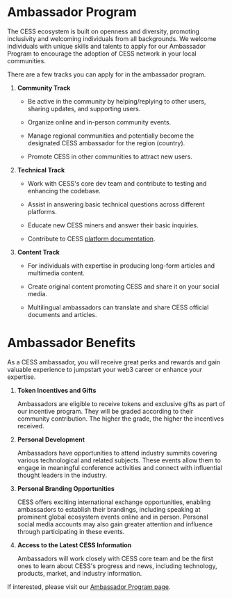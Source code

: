 # Ambassador Program

The CESS ecosystem is built on openness and diversity, promoting inclusivity and welcoming individuals from all backgrounds. We welcome individuals with unique skills and talents to apply for our Ambassador Program to encourage the adoption of CESS network in your local communities.

There are a few tracks you can apply for in the ambassador program.

1. **Community Track**

    * Be active in the community by helping/replying to other users, sharing updates, and supporting users.

    * Organize online and in-person community events.

    * Manage regional communities and potentially become the designated CESS ambassador for the region (country).

    * Promote CESS in other communities to attract new users.

2. **Technical Track**

    * Work with CESS's core dev team and contribute to testing and enhancing the codebase.

    * Assist in answering basic technical questions across different platforms.

    * Educate new CESS miners and answer their basic inquiries.

    * Contribute to CESS [platform documentation](#).

3. **Content Track**

    * For individuals with expertise in producing long-form articles and multimedia content.

    * Create original content promoting CESS and share it on your social media.

    * Multilingual ambassadors can translate and share CESS official documents and articles.

# Ambassador Benefits

As a CESS ambassador, you will receive great perks and rewards and gain valuable experience to jumpstart your web3 career or enhance your expertise.

1. **Token Incentives and Gifts**

    Ambassadors are eligible to receive tokens and exclusive gifts as part of our incentive program. They will be graded according to their community contribution. The higher the grade, the higher the incentives received.

2. **Personal Development**

    Ambassadors have opportunities to attend industry summits covering various technological and related subjects. These events allow them to engage in meaningful conference activities and connect with influential thought leaders in the industry.

3. **Personal Branding Opportunities**

    CESS offers exciting international exchange opportunities, enabling ambassadors to establish their brandings, including speaking at prominent global ecosystem events online and in person. Personal social media accounts may also gain greater attention and influence through participating in these events.

4. **Access to the Latest CESS Information**

    Ambassadors will work closely with CESS core team and be the first ones to learn about CESS's progress and news, including technology, products, market, and industry information.

If interested, please visit our [Ambassador Program page](https://www.cess.cloud/ambassador.html).
